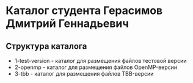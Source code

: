 ﻿# Каталог студента Герасимов Дмитрий Геннадьевич

## Структура каталога

- 1-test-version - каталог для размещения файлов тестовой версии
- 2-openmp - каталог для размещения файлов OpenMP-версии
- 3-tbb - каталог для размещения файлов TBB-версии